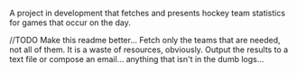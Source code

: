 A project in development that fetches and presents hockey team statistics for games that occur on the day.

//TODO
Make this readme better...
Fetch only the teams that are needed, not all of them. It is a waste of resources, obviously.
Output the results to a text file or compose an email... anything that isn't in the dumb logs... 
